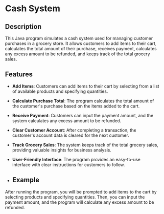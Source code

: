 # Cash System

## Description
This Java program simulates a cash system used for managing customer purchases in a grocery store. It allows customers to add items to their cart, calculates the total amount of their purchase, receives payment, calculates any excess amount to be refunded, and keeps track of the total grocery sales.

## Features
- **Add Items**: Customers can add items to their cart by selecting from a list of available products and specifying quantities.
- **Calculate Purchase Total**: The program calculates the total amount of the customer's purchase based on the items added to the cart.
- **Receive Payment**: Customers can input the payment amount, and the system calculates any excess amount to be refunded.
- **Clear Customer Account**: After completing a transaction, the customer's account data is cleared for the next customer.
- **Track Grocery Sales**: The system keeps track of the total grocery sales, providing valuable insights for business analysis.
- **User-Friendly Interface**: The program provides an easy-to-use interface with clear instructions for customers to follow.

- ## Example
After running the program, you will be prompted to add items to the cart by selecting products and specifying quantities. Then, you can input the payment amount, and the program will calculate any excess amount to be refunded.
